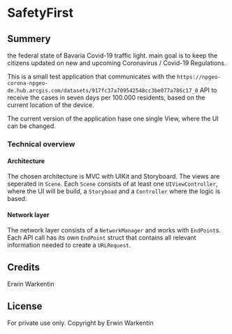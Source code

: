 # SafetyFirst

## Summery
the federal state of Bavaria Covid-19 traffic light. main goal is to keep the citizens updated on new and upcoming Coronavirus / Covid-19 Regulations.

This is a small test application that communicates with the `https://npgeo-corona-npgeo-de.hub.arcgis.com/datasets/917fc37a709542548cc3be077a786c17_0` API
to receive the cases in seven days per 100.000 residents, based on the current location of the device.

The current version of the application hase one single View, where the UI can be changed.

### Technical overview
#### Architecture
The chosen architecture is MVC with UIKit and Storyboard. The views are seperated in `Scene`. Each `Scene` consists of at least one `UIViewController`, where the UI will be build, a `Storyboad` and a `Controller` where the logic is based.

#### Network layer
The network layer consists of a `NetworkManager` and works with `EndPoint`s. Each API call has its own `EndPoint` struct that contains all relevant information needed to create a `URLRequest`.

## Credits
Erwin Warkentin

## License
For private use only. Copyright by Erwin Warkentin